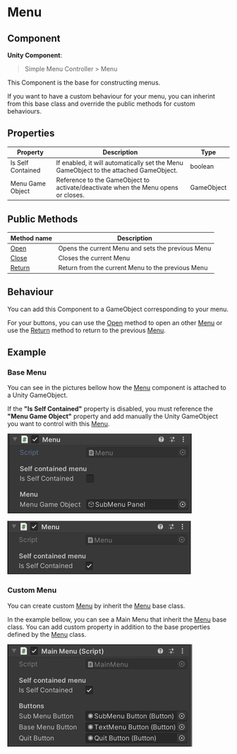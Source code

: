 # Menu

## Component
**Unity Component**:
> Simple Menu Controller > Menu

This Component is the base for constructing menus.

If you want to have a custom behaviour for your menu, you can inherint from this base class and override the public methods for custom behaviours.

## Properties
| Property | Description | Type |
|----------|-------------|------|
| Is Self Contained | If enabled, it will automatically set the Menu GameObject to the attached GameObject. | boolean
| Menu Game Object | Reference to the GameObject to activate/deactivate when the Menu opens or closes. | GameObject

## Public Methods
| Method name | Description |
|-------------|-------------|
| [Open](Menu.Open) | Opens the current Menu and sets the previous Menu
| [Close](Menu.Close) | Closes the current Menu
| [Return](Menu.Return) | Return from the current Menu to the previous Menu

## Behaviour
You can add this Component to a GameObject corresponding to your menu.

For your buttons, you can use the [Open](Menu.Open) method to open an other [Menu](Menu) or use the [Return](Menu.Return) method to return to the previous [Menu](Menu).

## Example

### Base Menu

You can see in the pictures bellow how the [Menu](Menu) component is attached to a Unity GameObject.

If the **"Is Self Contained"** property is disabled, you must reference the **"Menu Game Object"** property and add manually the Unity GameObject you want to control with this [Menu](Menu).

![Image not found](https://github.com/benjaminhate/Unity-SimpleMenuController/raw/main/Documentation~/Components/Images/Base%20Menu%20-%20not%20Self%20Contained.PNG "Base Menu, not self contained")

![Image not found](https://github.com/benjaminhate/Unity-SimpleMenuController/raw/main/Documentation~/Components/Images/Base%20Menu%20-%20Self%20Contained.PNG "Base Menu, self contained")

### Custom Menu

You can create custom [Menu](Menu) by inherit the [Menu](Menu) base class.

In the example bellow, you can see a Main Menu that inherit the [Menu](Menu) base class.
You can add custom property in addition to the base properties defined by the [Menu](Menu) class.

![Image not found](https://github.com/benjaminhate/Unity-SimpleMenuController/raw/main/Documentation~/Components/Images/Custom%20Menu.PNG "Custom Menu")